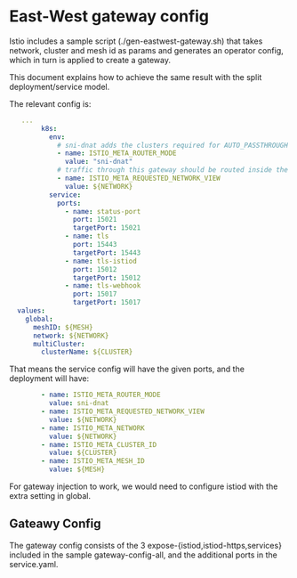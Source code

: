 # East-West gateway config

Istio includes a sample script (./gen-eastwest-gateway.sh) that
takes network, cluster and mesh id as params and generates 
an operator config, which in turn is applied to create a 
gateway. 

This document explains how to achieve the same result with the 
split deployment/service model.

The relevant config is: 

```yaml
   ...
        k8s:
          env:
            # sni-dnat adds the clusters required for AUTO_PASSTHROUGH mode
            - name: ISTIO_META_ROUTER_MODE
              value: "sni-dnat"
            # traffic through this gateway should be routed inside the network
            - name: ISTIO_META_REQUESTED_NETWORK_VIEW
              value: ${NETWORK}
          service:
            ports:
              - name: status-port
                port: 15021
                targetPort: 15021
              - name: tls
                port: 15443
                targetPort: 15443
              - name: tls-istiod
                port: 15012
                targetPort: 15012
              - name: tls-webhook
                port: 15017
                targetPort: 15017
  values:
    global:
      meshID: ${MESH}
      network: ${NETWORK}
      multiCluster:
        clusterName: ${CLUSTER}

```

That means the service config will have the given ports, and 
the deployment will have:
```yaml
        - name: ISTIO_META_ROUTER_MODE
          value: sni-dnat
        - name: ISTIO_META_REQUESTED_NETWORK_VIEW
          value: ${NETWORK}
        - name: ISTIO_META_NETWORK
          value: ${NETWORK}
        - name: ISTIO_META_CLUSTER_ID
          value: ${CLUSTER}
        - name: ISTIO_META_MESH_ID
          value: ${MESH}

```

For gateway injection to work, we would need to configure istiod
with the extra setting in global. 

## Gateawy Config 

The gateway config consists of the 3 expose-{istiod,istiod-https,services} 
included in the sample gateway-config-all, and the additional ports in the 
service.yaml.
